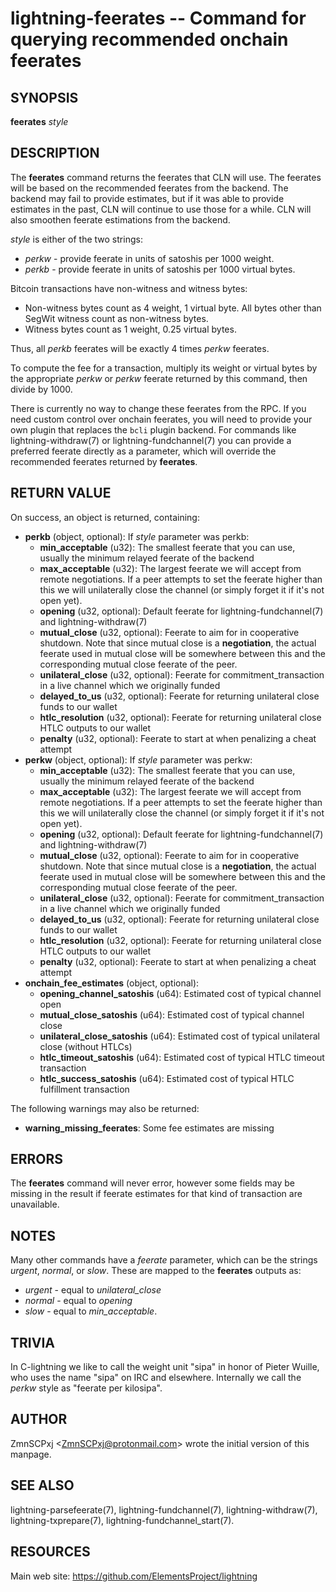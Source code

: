 lightning-feerates -- Command for querying recommended onchain feerates
=======================================================================

SYNOPSIS
--------

**feerates** *style*

DESCRIPTION
-----------

The **feerates** command returns the feerates that CLN will use.
The feerates will be based on the recommended feerates from the backend.
The backend may fail to provide estimates, but if it was able to provide
estimates in the past, CLN will continue to use those for a while.
CLN will also smoothen feerate estimations from the backend.

*style* is either of the two strings:

* *perkw* - provide feerate in units of satoshis per 1000 weight.
* *perkb* - provide feerate in units of satoshis per 1000 virtual bytes.

Bitcoin transactions have non-witness and witness bytes:

* Non-witness bytes count as 4 weight, 1 virtual byte.
  All bytes other than SegWit witness count as non-witness bytes.
* Witness bytes count as 1 weight, 0.25 virtual bytes.

Thus, all *perkb* feerates will be exactly 4 times *perkw* feerates.

To compute the fee for a transaction, multiply its weight or virtual bytes
by the appropriate *perkw* or *perkw* feerate
returned by this command,
then divide by 1000.

There is currently no way to change these feerates from the RPC.
If you need custom control over onchain feerates,
you will need to provide your own plugin
that replaces the `bcli` plugin backend.
For commands like lightning-withdraw(7) or lightning-fundchannel(7) you
can provide a preferred feerate directly as a parameter,
which will override the recommended feerates returned by **feerates**.

RETURN VALUE
------------

[comment]: # (GENERATE-FROM-SCHEMA-START)
On success, an object is returned, containing:

- **perkb** (object, optional): If *style* parameter was perkb:
  - **min\_acceptable** (u32): The smallest feerate that you can use, usually the minimum relayed feerate of the backend
  - **max\_acceptable** (u32): The largest feerate we will accept from remote negotiations.  If a peer attempts to set the feerate higher than this we will unilaterally close the channel (or simply forget it if it's not open yet).
  - **opening** (u32, optional): Default feerate for lightning-fundchannel(7) and lightning-withdraw(7)
  - **mutual\_close** (u32, optional): Feerate to aim for in cooperative shutdown.  Note that since mutual close is a **negotiation**, the actual feerate used in mutual close will be somewhere between this and the corresponding mutual close feerate of the peer.
  - **unilateral\_close** (u32, optional): Feerate for commitment_transaction in a live channel which we originally funded
  - **delayed\_to\_us** (u32, optional): Feerate for returning unilateral close funds to our wallet
  - **htlc\_resolution** (u32, optional): Feerate for returning unilateral close HTLC outputs to our wallet
  - **penalty** (u32, optional): Feerate to start at when penalizing a cheat attempt
- **perkw** (object, optional): If *style* parameter was perkw:
  - **min\_acceptable** (u32): The smallest feerate that you can use, usually the minimum relayed feerate of the backend
  - **max\_acceptable** (u32): The largest feerate we will accept from remote negotiations.  If a peer attempts to set the feerate higher than this we will unilaterally close the channel (or simply forget it if it's not open yet).
  - **opening** (u32, optional): Default feerate for lightning-fundchannel(7) and lightning-withdraw(7)
  - **mutual\_close** (u32, optional): Feerate to aim for in cooperative shutdown.  Note that since mutual close is a **negotiation**, the actual feerate used in mutual close will be somewhere between this and the corresponding mutual close feerate of the peer.
  - **unilateral\_close** (u32, optional): Feerate for commitment_transaction in a live channel which we originally funded
  - **delayed\_to\_us** (u32, optional): Feerate for returning unilateral close funds to our wallet
  - **htlc\_resolution** (u32, optional): Feerate for returning unilateral close HTLC outputs to our wallet
  - **penalty** (u32, optional): Feerate to start at when penalizing a cheat attempt
- **onchain\_fee\_estimates** (object, optional):
  - **opening\_channel\_satoshis** (u64): Estimated cost of typical channel open
  - **mutual\_close\_satoshis** (u64): Estimated cost of typical channel close
  - **unilateral\_close\_satoshis** (u64): Estimated cost of typical unilateral close (without HTLCs)
  - **htlc\_timeout\_satoshis** (u64): Estimated cost of typical HTLC timeout transaction
  - **htlc\_success\_satoshis** (u64): Estimated cost of typical HTLC fulfillment transaction

The following warnings may also be returned:

- **warning\_missing\_feerates**: Some fee estimates are missing

[comment]: # (GENERATE-FROM-SCHEMA-END)

ERRORS
------

The **feerates** command will never error,
however some fields may be missing in the result
if feerate estimates for that kind of transaction are unavailable.

NOTES
-----

Many other commands have a *feerate* parameter, which can be the strings
*urgent*, *normal*, or *slow*.
These are mapped to the **feerates** outputs as:

* *urgent* - equal to *unilateral\_close*
* *normal* - equal to *opening*
* *slow* - equal to *min\_acceptable*.

TRIVIA
------

In C-lightning we like to call the weight unit "sipa"
in honor of Pieter Wuille,
who uses the name "sipa" on IRC and elsewhere.
Internally we call the *perkw* style as "feerate per kilosipa".

AUTHOR
------

ZmnSCPxj <<ZmnSCPxj@protonmail.com>> wrote the initial version of this
manpage.

SEE ALSO
--------

lightning-parsefeerate(7), lightning-fundchannel(7), lightning-withdraw(7),
lightning-txprepare(7), lightning-fundchannel\_start(7).

RESOURCES
---------

Main web site: <https://github.com/ElementsProject/lightning>

[comment]: # ( SHA256STAMP:d448abe4c00efb8cb68edf6f8316f130ed45a26223b151ac0647bf5b69aec4fd)
